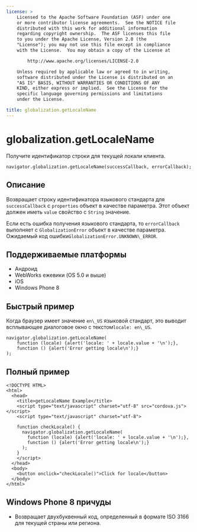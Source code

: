 ```yaml
---
license: >
    Licensed to the Apache Software Foundation (ASF) under one
    or more contributor license agreements.  See the NOTICE file
    distributed with this work for additional information
    regarding copyright ownership.  The ASF licenses this file
    to you under the Apache License, Version 2.0 (the
    "License"); you may not use this file except in compliance
    with the License.  You may obtain a copy of the License at

        http://www.apache.org/licenses/LICENSE-2.0

    Unless required by applicable law or agreed to in writing,
    software distributed under the License is distributed on an
    "AS IS" BASIS, WITHOUT WARRANTIES OR CONDITIONS OF ANY
    KIND, either express or implied.  See the License for the
    specific language governing permissions and limitations
    under the License.

title: globalization.getLocaleName
---
```


# globalization.getLocaleName

Получите идентификатор строки для текущей локали клиента.

    navigator.globalization.getLocaleName(successCallback, errorCallback);
    

## Описание

Возвращает строку идентификатора языкового стандарта для `successCallback` с `properties` объект в качестве параметра. Этот объект должен иметь `value` свойство с `String` значение.

Если есть ошибка получения языкового стандарта, то `errorCallback` выполняет с `GlobalizationError` объект в качестве параметра. Ожидаемый код ошибки`GlobalizationError.UNKNOWN\_ERROR`.

## Поддерживаемые платформы

*   Андроид
*   WebWorks ежевики (OS 5.0 и выше)
*   iOS
*   Windows Phone 8

## Быстрый пример

Когда браузер имеет значение `en\_US` языковой стандарт, это выводит всплывающее диалоговое окно с текстом`locale: en\_US`.

    navigator.globalization.getLocaleName(
        function (locale) {alert('locale: ' + locale.value + '\n');},
        function () {alert('Error getting locale\n');}
    );
    

## Полный пример

    <!DOCTYPE HTML>
    <html>
      <head>
        <title>getLocaleName Example</title>
        <script type="text/javascript" charset="utf-8" src="cordova.js"></script>
        <script type="text/javascript" charset="utf-8">
    
        function checkLocale() {
          navigator.globalization.getLocaleName(
            function (locale) {alert('locale: ' + locale.value + '\n');},
            function () {alert('Error getting locale\n');}
          );
        }
        </script>
      </head>
      <body>
        <button onclick="checkLocale()">Click for locale</button>
      </body>
    </html>
    

## Windows Phone 8 причуды

*   Возвращает двухбуквенный код, определенный в формате ISO 3166 для текущей страны или региона.
